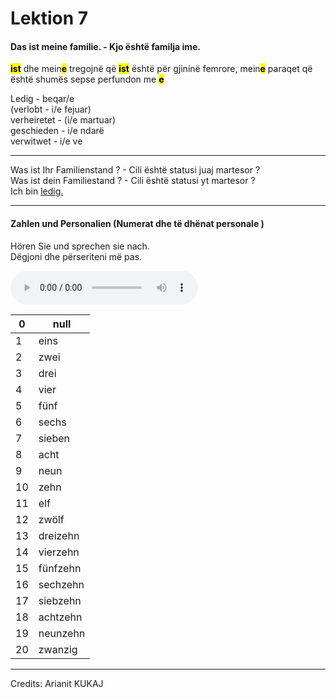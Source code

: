 # Lektion 7

#### <p> Das ist meine familie. - Kjo është familja ime.
<mark>**ist**</mark> dhe mein<mark>**e**</mark> tregojnë që <mark>**ist**</mark> është për gjininë femrore, mein<mark>**e**</mark> paraqet që është shumës sepse perfundon me <mark>**e**</mark><br>


Ledig - beqar/e<br>
(verlobt - i/e fejuar)<br>
verheiretet - (i/e martuar)<br>
geschieden - i/e ndarë<br>
verwitwet - i/e ve</p>

---

<p>Was ist Ihr Familienstand ? - Cili është statusi juaj martesor ?<br>
Was ist dein Familiestand ? - Cili është statusi yt martesor ?<br>
Ich bin <u>ledig.</u></p>

---

#### Zahlen und Personalien (Numerat dhe të dhënat personale )

<p>Hören Sie und sprechen sie nach.<br>
Dëgjoni dhe përseriteni më pas.</p>

<audio controls>
  <source src="/audio/33 - Track33.mp3" type="audio/mpeg">
Your browser does not support the audio element.
</audio>

| 0   | null     |
| --- | -------- |
| 1   | eins     |
| 2   | zwei     |
| 3   | drei     |
| 4   | vier     |
| 5   | fünf     |
| 6   | sechs    |
| 7   | sieben   |
| 8   | acht     |
| 9   | neun     |
| 10  | zehn     |
| 11  | elf      |
| 12  | zwölf    |
| 13  | dreizehn |
| 14  | vierzehn |
| 15  | fünfzehn |
| 16  | sechzehn |
| 17  | siebzehn |
| 18  | achtzehn |
| 19  | neunzehn |
| 20  | zwanzig  |

---
Credits: Arianit KUKAJ
